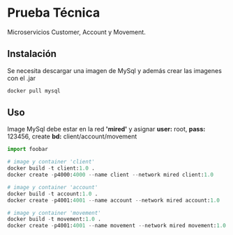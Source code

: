 # Prueba Técnica

Microservicios Customer, Account y Movement.

## Instalación

Se necesita descargar una imagen de MySql y además crear las imagenes con el .jar   

```bash
docker pull mysql
```

## Uso

Image MySql debe estar en la red **'mired'** y asignar **user:** root, **pass:** 123456, create **bd:** client/account/movement

```python
import foobar

# image y container 'client'
docker build -t client:1.0 .
docker create -p4000:4000 --name client --network mired client:1.0

# image y container 'account'
docker build -t account:1.0 .
docker create -p4001:4001 --name account --network mired account:1.0

# image y container 'movement'
docker build -t movement:1.0 .
docker create -p4001:4001 --name movement --network mired movement:1.0
